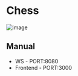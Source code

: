 # Chess

![image](https://github.com/tanavposwal/chess/assets/63358333/4fc1c109-0170-4f82-bf75-d1a382dd9e75)


## Manual

- WS - PORT:8080
- Frontend - PORT:3000
